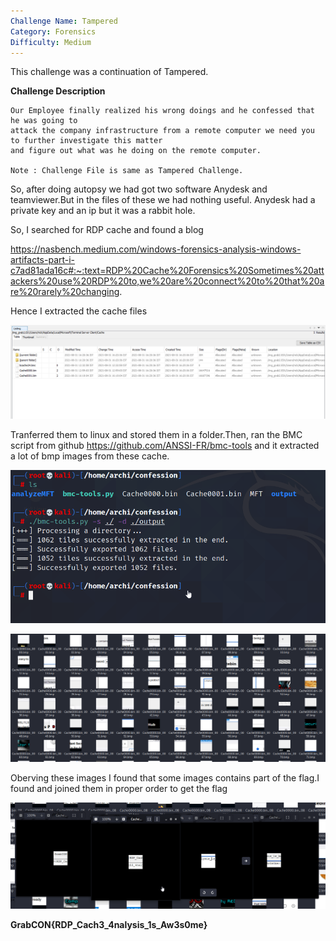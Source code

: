 ```yaml
---
Challenge Name: Tampered
Category: Forensics
Difficulty: Medium
---
```


This challenge was a continuation of Tampered.

**Challenge Description**
```
Our Employee finally realized his wrong doings and he confessed that he was going to 
attack the company infrastructure from a remote computer we need you to further investigate this matter 
and figure out what was he doing on the remote computer.

Note : Challenge File is same as Tampered Challenge.
```

So, after doing autopsy we had got two software Anydesk and teamviewer.But in the files of these we had nothing useful.
Anydesk had a private key  and an ip but it was a rabbit hole.

So, I searched for RDP cache and found a blog 

https://nasbench.medium.com/windows-forensics-analysis-windows-artifacts-part-i-c7ad81ada16c#:~:text=RDP%20Cache%20Forensics%20Sometimes%20attackers%20use%20RDP%20to,we%20are%20connect%20to%20that%20are%20rarely%20changing.

Hence I extracted the cache files 

![](/confession1.png)

Tranferred them to linux and stored them in a folder.Then, ran the BMC script from github https://github.com/ANSSI-FR/bmc-tools 
and it extracted a lot of bmp images from these cache.

![](/confession2.png)


![](/confession3.png)

Oberving these images I found that some images contains part of the flag.I found and joined them in proper order to get the flag

![](/confession4.png)


**GrabCON{RDP_Cach3_4nalysis_1s_Aw3s0me}**
